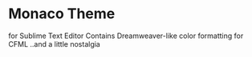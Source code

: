 # Monaco Theme
for Sublime Text Editor
Contains Dreamweaver-like color formatting for CFML  ..and a little nostalgia